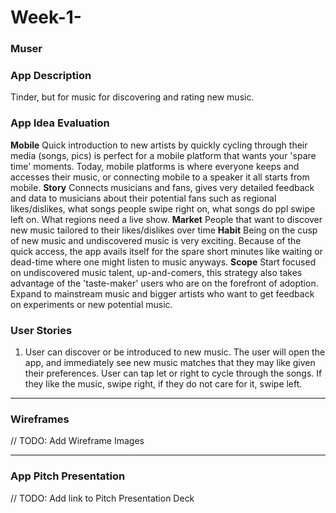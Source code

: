 # Week-1-

### Muser

### App Description
Tinder, but for music for discovering and rating new music.

### App Idea Evaluation
**Mobile** Quick introduction to new artists by quickly cycling through their media (songs, pics) is perfect for a mobile platform that wants your 'spare time' moments. Today, mobile platforms is where everyone keeps and accesses their music, or connecting mobile to a speaker it all starts from mobile.
**Story** Connects musicians and fans, gives very detailed feedback and data to musicians about their potential fans such as regional likes/dislikes, what songs people swipe right on, what songs do ppl swipe left on. What regions need a live show.
**Market**  People that want to discover new music tailored to their likes/dislikes over time
**Habit** Being on the cusp of new music and undiscovered music is very exciting. Because of the quick access, the app avails itself for the spare short minutes like waiting or dead-time where one might listen to music anyways.
**Scope** Start focused on undiscovered music talent, up-and-comers, this strategy also takes advantage of the 'taste-maker' users who are on the forefront of adoption.  Expand to mainstream music and bigger artists who want to get feedback on experiments or new potential music.

### User Stories
1. User can discover or be introduced to new music.  The user will open the app, and immediately see new music matches that they may like given their preferences.  User can tap let or right to cycle through the songs.  If they like the music, swipe right, if they do not care for it, swipe left.


---

### Wireframes
// TODO: Add Wireframe Images

---

### App Pitch Presentation
// TODO: Add link to Pitch Presentation Deck

